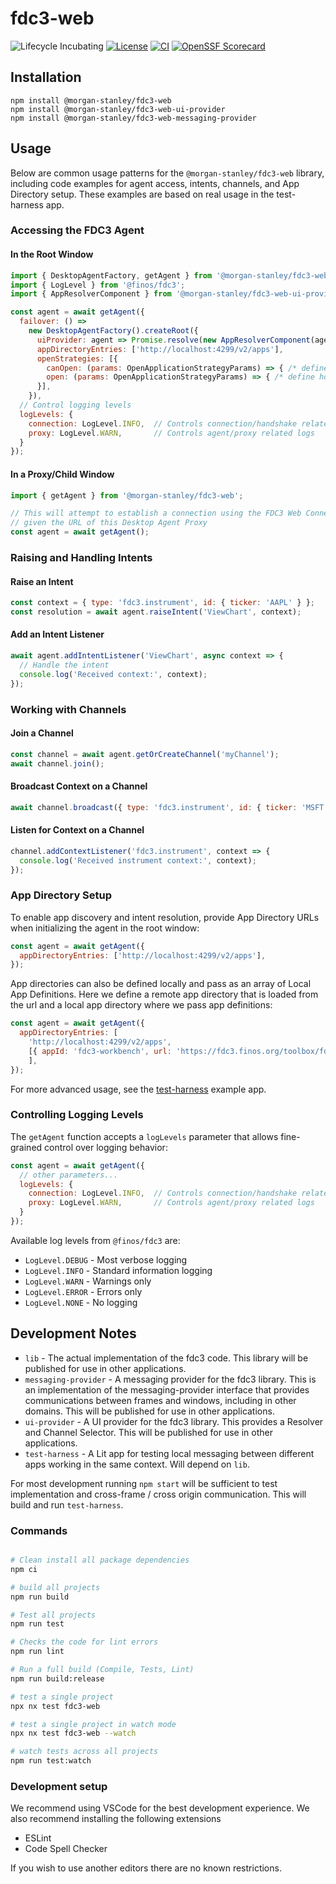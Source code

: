 # fdc3-web

![Lifecycle Incubating](https://badgen.net/badge/Lifecycle/Incubating/yellow)
[![License](https://img.shields.io/badge/License-Apache_2.0-blue.svg)](https://opensource.org/licenses/Apache-2.0)
[![CI](https://github.com/morganstanley/fdc3-web/actions/workflows/build.yml/badge.svg)](https://github.com/morganstanley/fdc3-web/actions/workflows/build.yml)
[![OpenSSF Scorecard](https://api.securityscorecards.dev/projects/github.com/morganstanley/fdc3-web/badge)](https://securityscorecards.dev/viewer/?uri=github.com/morganstanley/fdc3-web)

## Installation

```shell
npm install @morgan-stanley/fdc3-web
npm install @morgan-stanley/fdc3-web-ui-provider
npm install @morgan-stanley/fdc3-web-messaging-provider
```

## Usage

Below are common usage patterns for the `@morgan-stanley/fdc3-web` library, including code examples for agent access, intents, channels, and App Directory setup. These examples are based on real usage in the test-harness app.

### Accessing the FDC3 Agent

#### In the Root Window

```js
import { DesktopAgentFactory, getAgent } from '@morgan-stanley/fdc3-web';
import { LogLevel } from '@finos/fdc3';
import { AppResolverComponent } from '@morgan-stanley/fdc3-web-ui-provider';

const agent = await getAgent({
  failover: () =>
    new DesktopAgentFactory().createRoot({
      uiProvider: agent => Promise.resolve(new AppResolverComponent(agent, document)),
      appDirectoryEntries: ['http://localhost:4299/v2/apps'],
      openStrategies: [{
        canOpen: (params: OpenApplicationStrategyParams) => { /* define whether an app should open */ },
        open: (params: OpenApplicationStrategyParams) => { /* define how an app should open */ }
      }],
    }),
  // Control logging levels
  logLevels: {
    connection: LogLevel.INFO,  // Controls connection/handshake related logs
    proxy: LogLevel.WARN,       // Controls agent/proxy related logs
  }
});
```

#### In a Proxy/Child Window

```js
import { getAgent } from '@morgan-stanley/fdc3-web';

// This will attempt to establish a connection using the FDC3 Web Connection Protocol
// given the URL of this Desktop Agent Proxy 
const agent = await getAgent();
```

### Raising and Handling Intents

#### Raise an Intent

```js
const context = { type: 'fdc3.instrument', id: { ticker: 'AAPL' } };
const resolution = await agent.raiseIntent('ViewChart', context);
```

#### Add an Intent Listener

```js
await agent.addIntentListener('ViewChart', async context => {
  // Handle the intent
  console.log('Received context:', context);
});
```

### Working with Channels

#### Join a Channel

```js
const channel = await agent.getOrCreateChannel('myChannel');
await channel.join();
```

#### Broadcast Context on a Channel

```js
await channel.broadcast({ type: 'fdc3.instrument', id: { ticker: 'MSFT' } });
```

#### Listen for Context on a Channel

```js
channel.addContextListener('fdc3.instrument', context => {
  console.log('Received instrument context:', context);
});
```

### App Directory Setup

To enable app discovery and intent resolution, provide App Directory URLs when initializing the agent in the root window:

```js
const agent = await getAgent({
  appDirectoryEntries: ['http://localhost:4299/v2/apps'],
});
```

App directories can also be defined locally and pass as an array of Local App Definitions. Here we define a remote app directory that is loaded from the url and a local app directory where we pass app definitions:

```js
const agent = await getAgent({
  appDirectoryEntries: [
    'http://localhost:4299/v2/apps',
    [{ appId: 'fdc3-workbench', url: 'https://fdc3.finos.org/toolbox/fdc3-workbench/', title: 'FDC3 Workbench' }],
    ],
});
```

For more advanced usage, see the [test-harness](./projects/test-harness/README.md) example app.

### Controlling Logging Levels

The `getAgent` function accepts a `logLevels` parameter that allows fine-grained control over logging behavior:

```js
const agent = await getAgent({
  // other parameters...
  logLevels: {
    connection: LogLevel.INFO,  // Controls connection/handshake related logs
    proxy: LogLevel.WARN,       // Controls agent/proxy related logs
  }
});
```

Available log levels from `@finos/fdc3` are:

- `LogLevel.DEBUG` - Most verbose logging
- `LogLevel.INFO` - Standard information logging
- `LogLevel.WARN` - Warnings only
- `LogLevel.ERROR` - Errors only
- `LogLevel.NONE` - No logging

## Development Notes

- `lib` - The actual implementation of the fdc3 code. This library will be published for use in other applications.
- `messaging-provider` - A messaging provider for the fdc3 library. This is an implementation of the messaging-provider interface that provides communications between frames and windows, including in other domains. This will be published for use in other applications.
- `ui-provider` - A UI provider for the fdc3 library. This provides a Resolver and Channel Selector. This will be published for use in other applications.
- `test-harness` - A Lit app for testing local messaging between different apps working in the same context. Will depend on `lib`.

For most development running `npm start` will be sufficient to test implementation and cross-frame / cross origin communication. This will build and run `test-harness`.

### Commands

```bash

# Clean install all package dependencies
npm ci

# build all projects
npm run build

# Test all projects
npm run test

# Checks the code for lint errors
npm run lint 

# Run a full build (Compile, Tests, Lint)
npm run build:release

# test a single project
npx nx test fdc3-web 

# test a single project in watch mode
npx nx test fdc3-web --watch

# watch tests across all projects
npm run test:watch

```

### Development setup

We recommend using VSCode for the best development experience. We also recommend installing the following extensions

- ESLint
- Code Spell Checker

 If you wish to use another editors there are no known restrictions.
